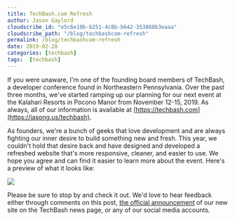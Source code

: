 ```yaml
---
title: TechBash.com Refresh
author: Jason Gaylord
cloudscribe_id: "e5c6e10b-b251-4c8b-b642-353860b3eaaa"
cloudscribe_path: "/blog/techbashcom-refresh"
permalink: /blog/techbashcom-refresh
date: 2019-02-28
categories: [techbash]
tags:  [techbash]
---
```


If you were unaware, I'm one of the founding board members of TechBash, a developer conference found in Northeastern Pennsylvania. Over the past three months, we've started ramping up our planning for our next event at the Kalahari Resorts in Pocono Manor from November 12-15, 2019. As always, all of our information is available at [https://techbash.com](https://jasong.us/techbash). 

As founders, we're a bunch of geeks that love development and are always fighting our inner desire to build something new and fresh. This year, we couldn't hold that desire back and have designed and developed a refreshed website that's more responsive, cleaner, and easier to use. We hope you agree and can find it easier to learn more about the event. Here's a preview of what it looks like:

[![](https://cdn.jasongaylord.com/images/2019/02/28/techbash-website-refresh.png)](https://cdn.jasongaylord.com/images/2019/02/28/techbash-website-refresh.png)

Please be sure to stop by and check it out. We'd love to hear feedback either through comments on this post, [the official announcement](https://jasong.us/2tGHtOI) of our new site on the TechBash news page, or any of our social media accounts.